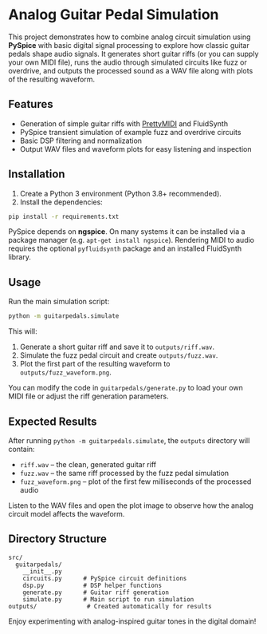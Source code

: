 # Analog Guitar Pedal Simulation

This project demonstrates how to combine analog circuit simulation using **PySpice** with basic digital signal processing to explore how classic guitar pedals shape audio signals. It generates short guitar riffs (or you can supply your own MIDI file), runs the audio through simulated circuits like fuzz or overdrive, and outputs the processed sound as a WAV file along with plots of the resulting waveform.

## Features

- Generation of simple guitar riffs with [PrettyMIDI](https://github.com/craffel/pretty-midi) and FluidSynth
- PySpice transient simulation of example fuzz and overdrive circuits
- Basic DSP filtering and normalization
- Output WAV files and waveform plots for easy listening and inspection

## Installation

1. Create a Python 3 environment (Python 3.8+ recommended).
2. Install the dependencies:

```bash
pip install -r requirements.txt
```

PySpice depends on **ngspice**. On many systems it can be installed via a package manager (e.g. `apt-get install ngspice`). Rendering MIDI to audio requires the optional `pyfluidsynth` package and an installed FluidSynth library.

## Usage

Run the main simulation script:

```bash
python -m guitarpedals.simulate
```

This will:

1. Generate a short guitar riff and save it to `outputs/riff.wav`.
2. Simulate the fuzz pedal circuit and create `outputs/fuzz.wav`.
3. Plot the first part of the resulting waveform to `outputs/fuzz_waveform.png`.

You can modify the code in `guitarpedals/generate.py` to load your own MIDI file or adjust the riff generation parameters.

## Expected Results

After running `python -m guitarpedals.simulate`, the `outputs` directory will contain:

- `riff.wav` – the clean, generated guitar riff
- `fuzz.wav` – the same riff processed by the fuzz pedal simulation
- `fuzz_waveform.png` – plot of the first few milliseconds of the processed audio

Listen to the WAV files and open the plot image to observe how the analog circuit model affects the waveform.

## Directory Structure

```
src/
  guitarpedals/
    __init__.py
    circuits.py      # PySpice circuit definitions
    dsp.py           # DSP helper functions
    generate.py      # Guitar riff generation
    simulate.py      # Main script to run simulation
outputs/              # Created automatically for results
```

Enjoy experimenting with analog-inspired guitar tones in the digital domain!
